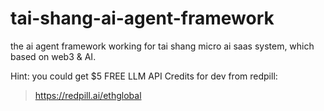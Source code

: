 # tai-shang-ai-agent-framework
the ai agent framework working for tai shang micro ai saas system, which based on web3 &amp; AI.

Hint: you could get $5 FREE LLM API Credits for dev from redpill:

> https://redpill.ai/ethglobal
